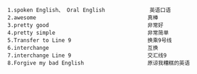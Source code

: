 	1.spoken English、 Oral English				英语口语
	2.awesome									真棒
	3.pretty good								非常好
	4.pretty simple								非常简单
	5.Transfer to Line 9						换乘9号线
	6.interchange								互换
	7.interchange Line 9						交汇线9
	8.Forgive my bad English					原谅我糟糕的英语
	